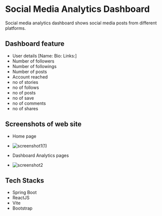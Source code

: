 # Social Media Analytics Dashboard
Social media analytics dashboard shows social media posts from different platforms.

## Dashboard feature
- User details [Name: Bio: Links:]
- Number of followers
- Number of followings
- Number of posts
- Account reached
- no of  stories
- no of follows
- no of posts
- no of save
- no of comments
- no of shares

## Screenshots of web site

- Home page
- ![screenshot1(1)](https://github.com/user-attachments/assets/1d00fb65-c40e-422f-bd31-3e40f3dcfe75)
  


- Dashboard Analytics pages
- ![screenshot2](https://github.com/user-attachments/assets/190bf670-22f3-4635-906c-1a291d19f46c)

  


## Tech Stacks
- Spring Boot
- ReactJS
- Vite
- Bootstrap
